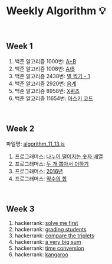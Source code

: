 # Weekly Algorithm :bulb:

<br>

## Week 1

1. 백준 알고리즘 1000번: <a href="https://github.com/ha3158987/CodeSquad-Cocoa/blob/master/algorithm/week1/1000.js" target="_blank">A+B</a>
2. 백준 알고리즘 1008번: <a href="https://github.com/ha3158987/CodeSquad-Cocoa/blob/master/algorithm/week1/1008.js" target="_blank">A/B</a>
3. 백준 알고리즘 2438번: <a href="https://github.com/ha3158987/CodeSquad-Cocoa/blob/master/algorithm/week1/2438.js" target="_blank">별 찍기 - 1</a>
4. 백준 알고리즘 2920번: <a href="https://github.com/ha3158987/CodeSquad-Cocoa/blob/master/algorithm/week1/2920.js" target="_blank">음계</a>
5. 백준 알고리즘 8958번: <a href="https://github.com/ha3158987/CodeSquad-Cocoa/blob/master/algorithm/week1/8958.js" target="_blank">X퀴즈</a>
6. 백준 알고리즘 11654번: <a href="https://github.com/ha3158987/CodeSquad-Cocoa/blob/master/algorithm/week1/11654.js" target="_blank">아스키 코드</a>

<br>

## Week 2

파일명: <a href="https://github.com/ha3158987/CodeSquad-Cocoa/blob/master/algorithm/week2/algorithm_11_13.js" target="_blank">algorithm_11_13.js<a>

1. 프로그래머스: <a href="https://programmers.co.kr/learn/courses/30/lessons/12910" target="_blank">나누어 떨어지는 숫자 배열</a>
2. 프로그래머스: <a href="https://programmers.co.kr/learn/courses/30/lessons/68644" target="_blank">두 개 뽑아서 더하기</a>
3. 프로그래머스: <a href="https://programmers.co.kr/learn/courses/30/lessons/12901" target="_blank">2016년</a>
4. 프로그래머스: <a href="https://programmers.co.kr/learn/courses/30/lessons/12928" target="_blank">약수의 합</a>

<br>

## Week 3

1. hackerrank: <a href="https://github.com/ha3158987/CodeSquad-Cocoa/blob/master/algorithm/week3/solve_me_first.js" target="_blank">solve me first</a>
2. hackerrank: <a href="https://github.com/ha3158987/CodeSquad-Cocoa/blob/master/algorithm/week3/grading_students.js" target="_blank">grading students</a>
3. hackerrank: <a href="https://github.com/ha3158987/CodeSquad-Cocoa/blob/master/algorithm/week3/compare_the_triplets.js" target="_blank">compare the triplets</a>
4. hackerrank: <a href="https://github.com/ha3158987/CodeSquad-Cocoa/blob/master/algorithm/week3/a_very_big_sum.js" target="_blank">a very big sum</a>
5. hackerrank: <a href="https://github.com/ha3158987/CodeSquad-Cocoa/blob/master/algorithm/week3/time_conversion.js" target="_blank">time conversion</a>
6. hackerrank: <a href="https://github.com/ha3158987/CodeSquad-Cocoa/blob/master/algorithm/week3/number_line_jumps.js" target="_blank">kangaroo</a>
